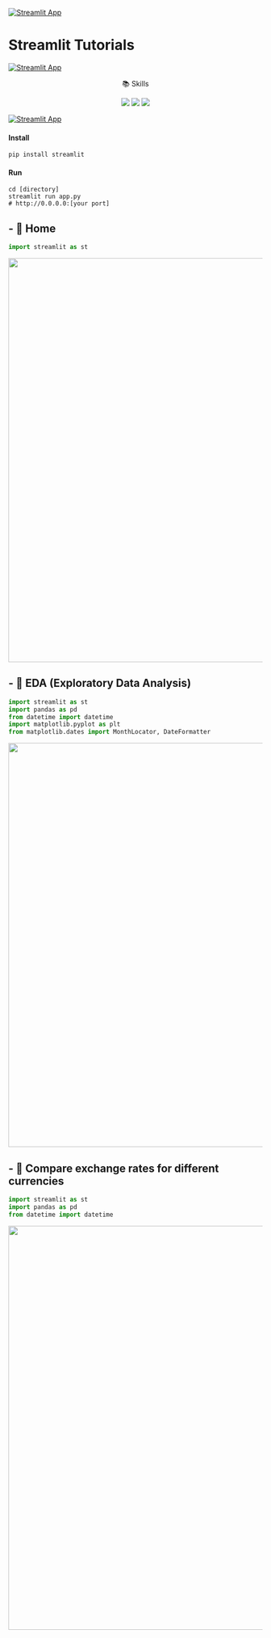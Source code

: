 [![Streamlit App](https://static.streamlit.io/badges/streamlit_badge_black_white.svg)](13.124.75.153:8501)

# Streamlit Tutorials

[![Streamlit App](https://static.streamlit.io/badges/streamlit_badge_black_white.svg)](13.124.75.153:8501)

<p align="center">📚 Skills</p>
<p align="center">
    <img src="https://img.shields.io/badge/Python-3776AB?style=plastic&logo=Python&logoColor=white"/>
    <img src="https://img.shields.io/badge/Streamlit-FF4B4B?style=plastic&logo=Streamlit&logoColor=white"/>
    <img src="https://img.shields.io/badge/Jupyter-F37626?style=plastic&logo=jupyter&logoColor=white"/>    
</p>

[![Streamlit App](https://static.streamlit.io/badges/streamlit_badge_black_white.svg)](13.124.75.153:8501)

#### Install

```
pip install streamlit
```

#### Run

```
cd [directory]
streamlit run app.py 
# http://0.0.0.0:[your port]
```

## - 💸 Home 

```python
import streamlit as st
```

<p><img src= 'https://github.com/Yeomdongsu/YH-semi_final-forex-exchange-rate/assets/117874997/ded64849-6c26-4e15-8af4-ee528b551f88', width='800'></p>

## - 💸 EDA (Exploratory Data Analysis) 

```python
import streamlit as st
import pandas as pd
from datetime import datetime
import matplotlib.pyplot as plt
from matplotlib.dates import MonthLocator, DateFormatter
```

<p><img src='https://github.com/Yeomdongsu/YH-semi_final-forex-exchange-rate/assets/117874997/dd99384b-27e7-4573-a9f9-e9c1c182c16e', width='800'></p>

## - 💸 Compare exchange rates for different currencies

```python
import streamlit as st
import pandas as pd
from datetime import datetime
```

<p><img src='https://github.com/Yeomdongsu/YH-semi_final-forex-exchange-rate/assets/117874997/26491a9c-c8b4-4e5b-adf6-5c37c10a1276', width='800'></p>

